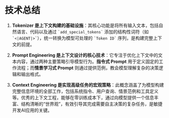 # 技术总结


1.  **Tokenizer 是上下文构建的基础设施**：其核心功能是将所有输入文本，包括自然语言、代码以及通过 `` `add_special_tokens` `` 添加的结构性词符（如 `` `<|AGENT|>` ``），统一转换为模型可处理的 `` `Token ID` `` 序列，是构建完整上下文的前提。

2.  **Prompt Engineering 是上下文设计的核心技术**：它专注于优化上下文中的文本内容，通过两种主要策略引导模型行为。**指令式 Prompt** 用于定义固定的工作流程；而**情景学习式 Prompt** 则通过提供范例，教会模型理解复杂的决策逻辑和输出格式。

3.  **Context Engineering 是实现高级任务的宏观策略**：此概念涵盖了为模型构建完整信息环境的全部工作，包括系统指令、用户查询、情景范例和工具定义等。优秀的上下文工程，能够在零训练成本下，通过向模型提供一个信息丰富、结构清晰的“世界观”，有效引导其完成需要自主决策的复杂任务，是敏捷开发AI应用的关键。